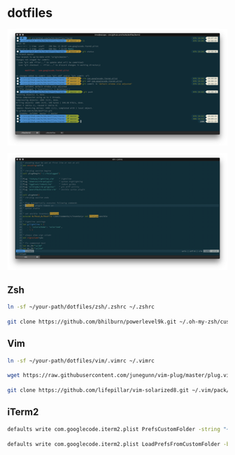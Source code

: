 # dotfiles

![terminal screenshot](/screenshots/terminal.png?raw=true)

![vim screenshot](/screenshots/vim.png?raw=true)

## Zsh

```bash
ln -sf ~/your-path/dotfiles/zsh/.zshrc ~/.zshrc

git clone https://github.com/bhilburn/powerlevel9k.git ~/.oh-my-zsh/custom/themes/powerlevel9k
```

## Vim

```bash
ln -sf ~/your-path/dotfiles/vim/.vimrc ~/.vimrc

wget https://raw.githubusercontent.com/junegunn/vim-plug/master/plug.vim -O ~/.vim/autoload/plug.vim

git clone https://github.com/lifepillar/vim-solarized8.git ~/.vim/pack/themes/opt/solarized8
```

## iTerm2

```bash
defaults write com.googlecode.iterm2.plist PrefsCustomFolder -string "~/your-path/dotfiles/iterm2/com.googlecode.iterm2.plist"

defaults write com.googlecode.iterm2.plist LoadPrefsFromCustomFolder -bool true
```
